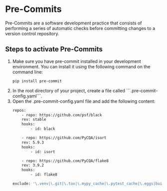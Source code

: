 # Pre-Commits
Pre-Commits are a software development practice that consists of performing a series of automatic checks before committing changes to a version control repository.

## Steps to activate Pre-Commits
1. Make sure you have pre-commit installed in your development environment. You can install it using the following command on the command line:
    ```bash
    pip install pre-commit
    ```
2. In the root directory of your project, create a file called ´´´.pre-commit-config.yaml´´´.
3. Open the .pre-commit-config.yaml file and add the following content:
    ```bash
    repos:
        - repo: https://github.com/psf/black
        rev: stable
        hooks:
            - id: black

        - repo: https://github.com/PyCQA/isort
        rev: 5.9.3
        hooks:
            - id: isort

        - repo: https://github.com/PyCQA/flake8
        rev: 3.9.2
        hooks:
            - id: flake8

    exclude: '\.venv|\.git|\.tox|\.mypy_cache|\.pytest_cache|\.eggs|build|dist'
    ```


